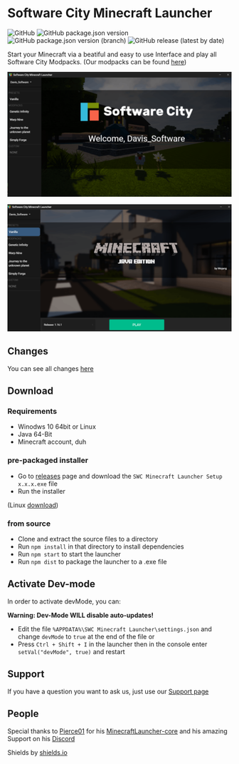 # Software City Minecraft Launcher
![GitHub](https://img.shields.io/github/license/Software-City/swc_mclauncher?style=flat-square)
![GitHub package.json version](https://img.shields.io/github/package-json/v/Software-City/swc_mclauncher?style=flat-square)
![GitHub package.json version (branch)](https://img.shields.io/github/package-json/v/Software-City/swc_mclauncher/dev?style=flat-square)
![GitHub release (latest by date)](https://img.shields.io/github/v/release/Software-City/swc_mclauncher?style=flat-square)

Start your Minecraft via a beatiful and easy to use Interface and play all Software City Modpacks.
(Our modpacks can be found [here](https://projects.software-city.org/resources/minecraft/modded/modpacks))

![pic1](_gitresources/preview1.png)

![pic1](_gitresources/preview2.png)


## Changes
You can see all changes [here](https://github.com/Software-City/swc_mclauncher/blob/master/CHANGELOG.md)

## Download
### Requirements
- Winodws 10 64bit or Linux
- Java 64-Bit
- Minecraft account, duh

### pre-packaged installer
- Go to [releases](https://github.com/Software-City/swc_mclauncher/releases/latest) page and download the `SWC Minecraft Launcher Setup x.x.x.exe` file
- Run the installer

(Linux [download](https://github.com/Software-City/swc_mclauncher/releases/download/v0.2.0/SWC-Minecraft-Launcher-0.2.0.AppImage))

### from source
- Clone and extract the source files to a directory
- Run `npm install` in that directory to install dependencies
- Run `npm start` to start the launcher
- Run `npm dist` to package the launcher to a .exe file

## Activate Dev-mode
In order to activate devMode, you can:

**Warning: Dev-Mode WILL disable auto-updates!**

- Edit the file `%APPDATA%\SWC Minecraft Launcher\settings.json` and change `devMode` to `true` at the end of the file
or
- Press `Ctrl + Shift + I` in the launcher then in the console enter `setVal("devMode", true)` and restart

## Support
If you have a question you want to ask us, just use our [Support page](https://software-city.org/support) 

## People
Special thanks to [Pierce01](https://github.com/Pierce01) for his [MinecraftLauncher-core](https://github.com/Pierce01/MinecraftLauncher-core) and his amazing Support on his [Discord](https://discord.gg/8uYVbXP)

Shields by [shields.io](https://shields.io/)